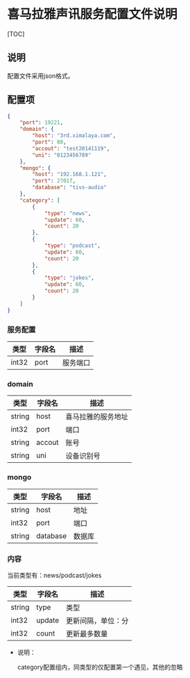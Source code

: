 # 喜马拉雅声讯服务配置文件说明

[TOC]

## 说明

  配置文件采用json格式。

## 配置项

``` json
{
    "port": 19221,
    "domain": {
        "host": "3rd.ximalaya.com",
        "port": 80,
        "accout": "test20141119",
        "uni": "0123456789"
    },
    "mongo": {
        "host": "192.168.1.121",
        "port": 27017,
        "database": "tivs-audio"
    },
    "category": [
        {
            "type": "news",
            "update": 60,
            "count": 20
        },
        {
            "type": "podcast",
            "update": 60,
            "count": 20
        },
        {
            "type": "jokes",
            "update": 60,
            "count": 20
        }
    ]
}
```

### 服务配置

| 类型 | 字段名 | 描述 |
|------|-------|-----|
| int32 | port | 服务端口 |

### domain
| 类型  |   字段名  | 描述 |
|------|----------|-----|
| string | host   | 喜马拉雅的服务地址 |
| int32  | port   | 端口 |
| string | accout | 账号 |
| string | uni    | 设备识别号 |

### mongo
| 类型  |   字段名  | 描述 |
|------|----------|-----|
| string | host   | 地址 |
| int32  | port   | 端口 |
| string | database | 数据库 |

### 内容
当前类型有：news/podcast/jokes

| 类型  |    字段名   | 描述 |
|------|------------|------|
| string | type      | 类型 |
| int32 | update    | 更新间隔，单位：分 |
| int32 | count    | 更新最多数量 |

* 说明：

  category配置组内，同类型的仅配置第一个遇见，其他的忽略
